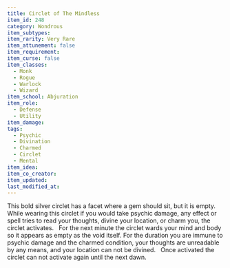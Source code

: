 ```yaml
---
title: Circlet of The Mindless
item_id: 248
category: Wondrous
item_subtypes:
item_rarity: Very Rare
item_attunement: false
item_requirement:
item_curse: false
item_classes:
  - Monk
  - Rogue
  - Warlock
  - Wizard
item_school: Abjuration
item_role:
  - Defense
  - Utility
item_damage:
tags:
  - Psychic
  - Divination
  - Charmed
  - Circlet
  - Mental
item_idea:
item_co_creator:
item_updated:
last_modified_at:
---
```


This bold silver circlet has a facet where a gem should sit, but it is empty. While wearing this circlet if you would take psychic damage, any effect or spell tries to read your thoughts, divine your location, or charm you, the circlet activates.  
For the next minute the circlet wards your mind and body so it appears as empty as the void itself. For the duration you are immune to psychic damage and the charmed condition, your thoughts are unreadable by any means, and your location can not be divined.  
Once activated the circlet can not activate again until the next dawn.
